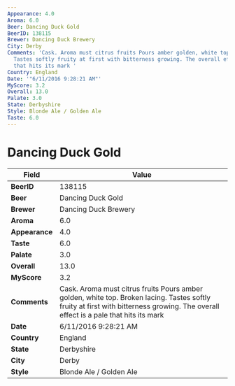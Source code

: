 ```yaml
---
Appearance: 4.0
Aroma: 6.0
Beer: Dancing Duck Gold
BeerID: 138115
Brewer: Dancing Duck Brewery
City: Derby
Comments: 'Cask. Aroma must citrus fruits Pours amber golden, white top. Broken lacing.
  Tastes softly fruity at first with bitterness growing. The overall effect is a pale
  that hits its mark '
Country: England
Date: '"6/11/2016 9:28:21 AM"'
MyScore: 3.2
Overall: 13.0
Palate: 3.0
State: Derbyshire
Style: Blonde Ale / Golden Ale
Taste: 6.0
---
```


# Dancing Duck Gold

| Field         | Value |
|---------------|-------|
| **BeerID** | 138115 |
| **Beer** | Dancing Duck Gold |
| **Brewer** | Dancing Duck Brewery |
| **Aroma** | 6.0 |
| **Appearance** | 4.0 |
| **Taste** | 6.0 |
| **Palate** | 3.0 |
| **Overall** | 13.0 |
| **MyScore** | 3.2 |
| **Comments** | Cask. Aroma must citrus fruits Pours amber golden, white top. Broken lacing. Tastes softly fruity at first with bitterness growing. The overall effect is a pale that hits its mark  |
| **Date** | 6/11/2016 9:28:21 AM |
| **Country** | England |
| **State** | Derbyshire |
| **City** | Derby |
| **Style** | Blonde Ale / Golden Ale |
